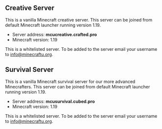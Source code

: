 ## Creative Server

This is a vanilla Minecraft creative server. This server can be joined from default Minecraft launcher running version 1.19.

* Server address: **mcucreative.crafted.pro**
* Minecraft version: 1.19

This is a whitelisted server. To be added to the server email your username to info@minecraftu.org. 

## Survival Server

This is a vanilla Minecraft survival server for our more advanced Minecrafters. This server can be joined from default Minecraft launcher running version 1.19.

* Server address: **mcusurvival.cubed.pro**
* Minecraft version: 1.19

This is a whitelisted server. To be added to the server email your username to info@minecraftu.org. 
